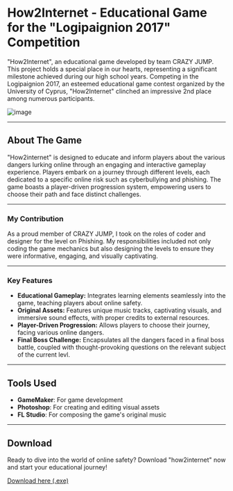 # How2Internet - Educational Game for the "Logipaignion 2017" Competition

"How2Internet", an educational game developed by team CRAZY JUMP. This project holds a special place in our hearts, representing a significant milestone achieved during our high school years. Competing in the Logipaignion 2017, an esteemed educational game contest organized by the University of Cyprus, "How2Internet" clinched an impressive 2nd place among numerous participants.

![image](https://github.com/andreas-pattichis/How2Internet-Educational-Game/assets/63289392/f8937941-5fd1-4a69-9445-754f4fd562f3)

---

## About The Game

"How2internet" is designed to educate and inform players about the various dangers lurking online through an engaging and interactive gameplay experience. Players embark on a journey through different levels, each dedicated to a specific online risk such as cyberbullying and phishing. The game boasts a player-driven progression system, empowering users to choose their path and face distinct challenges.

---

### My Contribution

As a proud member of CRAZY JUMP, I took on the roles of coder and designer for the level on Phishing. My responsibilities included not only coding the game mechanics but also designing the levels to ensure they were informative, engaging, and visually captivating.

---

### Key Features

- **Educational Gameplay:** Integrates learning elements seamlessly into the game, teaching players about online safety.
- **Original Assets:** Features unique music tracks, captivating visuals, and immersive sound effects, with proper credits to external resources.
- **Player-Driven Progression:** Allows players to choose their journey, facing various online dangers.
- **Final Boss Challenge:** Encapsulates all the dangers faced in a final boss battle, coupled with thought-provoking questions on the relevant subject of the current levl.

---

## Tools Used

- **GameMaker**: For game development
- **Photoshop**: For creating and editing visual assets
- **FL Studio**: For composing the game's original music

---

## Download

Ready to dive into the world of online safety? Download "how2internet" now and start your educational journey!

[Download here (.exe)](https://drive.google.com/uc?export=download&id=1F1BCoV-WhjFOfR20Ja0iSPgeOeZgWVlk)
